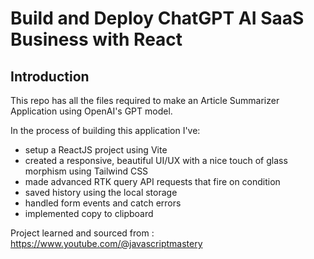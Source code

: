 # Build and Deploy ChatGPT AI SaaS Business with React


## Introduction
This repo has all the files required to make an Article Summarizer Application using OpenAI's GPT model.
 
In the process of building this application I've: 
- setup a ReactJS project using Vite
- created a responsive, beautiful UI/UX with a nice touch of glass morphism using Tailwind CSS
- made advanced RTK query API requests that fire on condition
- saved history using the local storage
- handled form events and catch errors
- implemented copy to clipboard


Project learned and sourced from : https://www.youtube.com/@javascriptmastery
